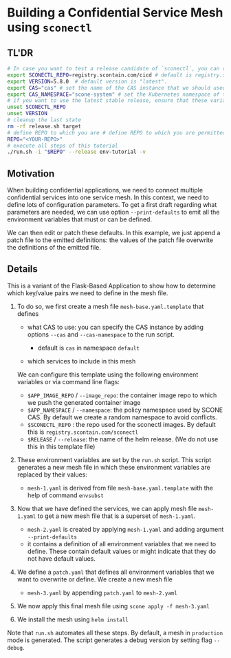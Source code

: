 # Building a Confidential Service Mesh using `sconectl`

## TL'DR

```bash
# In case you want to test a release candidate of `sconectl`, you can change the repo and the VERSION
export SCONECTL_REPO=registry.scontain.com/cicd # default is registry.scontain.com/sconectl
export VERSION=5.8.0  # default version is "latest".
export CAS="cas" # set the name of the CAS instance that we should used; default is "cas"
export CAS_NAMESPACE="scone-system" # set the Kubernetes namespace of the CAS instance that we should used; default is "default"
# if you want to use the latest stable release, ensure that these variables are not set:
unset SCONECTL_REPO
unset VERSION
# cleanup the last state
rm -rf release.sh target
# define REPO to which you are # define REPO to which you are permitted to push container images
REPO="<YOUR-REPO>"
# execute all steps of this tutorial
./run.sh -i "$REPO" --release env-tutorial -v
```

## Motivation

When building confidential applications, we need to connect multiple confidential services into one service mesh.
In this context, we need to define lots of configuration parameters. To get a first draft regarding what parameters are needed, we can use option `--print-defaults` to emit all the environment variables that must or can be defined.

We can then edit or patch these defaults. In this example, we just append a patch file to the emitted definitions: the values of the patch file overwrite the definitions of the emitted file.

## Details

This is a variant of the Flask-Based Application to show how to determine which key/value pairs we need to define in the mesh file.

1. To do so, we first create a mesh file `mesh-base.yaml.template` that defines

   - what CAS to use: you can specify the CAS instance by adding options `--cas` and `--cas-namespace` to the run script.
     - default is `cas` in namespace `default`

   - which services to include in this mesh

    We can configure this template using the following environment variables or via command line flags:

   - `$APP_IMAGE_REPO` / `--image_repo`: the container image repo to which we push the generated container image
   - `$APP_NAMESPACE` / `--namespace`: the policy namespace used by SCONE CAS. By default we create a random namespace to avoid conflicts.
   - `$SCONECTL_REPO` : the repo used for the sconectl images. By default this is `registry.scontain.com/sconectl`
   - `$RELEASE` / `--release`: the name of the helm release. (We do not use this in this template file)

2. These environment variables are set by the `run.sh` script. This script generates a new mesh file in which these environment variables are replaced by their values:

   - `mesh-1.yaml` is derived from file `mesh-base.yaml.template` with the help of command `envsubst`

3. Now that we have defined the services, we can apply mesh file `mesh-1.yaml` to get a new mesh file that is a superset of `mesh-1.yaml`.

    - `mesh-2.yaml` is created by applying `mesh-1.yaml` and adding argument `--print-defaults`
    - it contains a definition of all environment variables that we need to define. These contain default values or might indicate that they do not have default values.

4. We define a `patch.yaml` that defines all environment variables that we want to overwrite or define. We create a new mesh file

    - `mesh-3.yaml` by appending `patch.yaml` to `mesh-2.yaml`

5. We now apply this final mesh file using `scone apply -f mesh-3.yaml`

6. We install the mesh using `helm install`

Note that `run.sh` automates all these steps. By default, a mesh in `production` mode is generated. The script generates a debug version by setting flag `--debug`.
